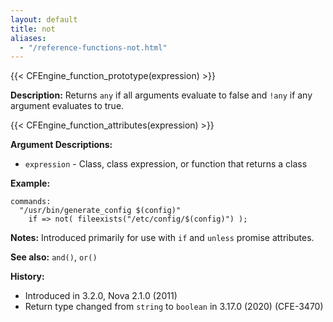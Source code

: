 ```yaml
---
layout: default
title: not
aliases:
  - "/reference-functions-not.html"
---
```


{{< CFEngine_function_prototype(expression) >}}

**Description:** Returns `any` if all arguments evaluate to false and `!any` if
any argument evaluates to true.

{{< CFEngine_function_attributes(expression) >}}

**Argument Descriptions:**

- `expression` - Class, class expression, or function that returns a class

**Example:**

```cf3
commands:
  "/usr/bin/generate_config $(config)"
    if => not( fileexists("/etc/config/$(config)") );
```

**Notes:** Introduced primarily for use with `if` and `unless` promise attributes.

**See also:** `and()`, `or()`

**History:**

- Introduced in 3.2.0, Nova 2.1.0 (2011)
- Return type changed from `string` to `boolean` in 3.17.0 (2020) (CFE-3470)

